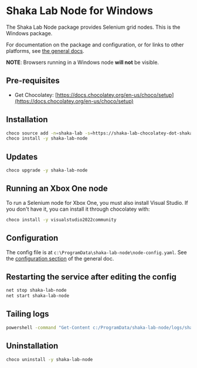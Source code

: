 # Shaka Lab Node for Windows

The Shaka Lab Node package provides Selenium grid nodes.
This is the Windows package.

For documentation on the package and configuration, or for links to other
platforms, see [the general docs](../README.md#readme).

**NOTE**: Browsers running in a Windows node **will not** be visible.

## Pre-requisites

 - Get Chocolatey: [https://docs.chocolatey.org/en-us/choco/setup](https://docs.chocolatey.org/en-us/choco/setup)

## Installation

```sh
choco source add -n=shaka-lab -s=https://shaka-lab-chocolatey-dot-shaka-player-demo.appspot.com/
choco install -y shaka-lab-node
```

## Updates

```sh
choco upgrade -y shaka-lab-node
```

## Running an Xbox One node

To run a Selenium node for Xbox One, you must also install Visual Studio.
If you don't have it, you can install it through chocolatey with:

```sh
choco install -y visualstudio2022community
```

## Configuration

The config file is at `c:\ProgramData\shaka-lab-node\node-config.yaml`.
See the [configuration section](../README.md#configuration) of the general doc.

## Restarting the service after editing the config

```sh
net stop shaka-lab-node
net start shaka-lab-node
```

## Tailing logs

```sh
powershell -command "Get-Content c:/ProgramData/shaka-lab-node/logs/shaka-lab-node-svc.err.log -Wait"
```

## Uninstallation

```sh
choco uninstall -y shaka-lab-node
```
